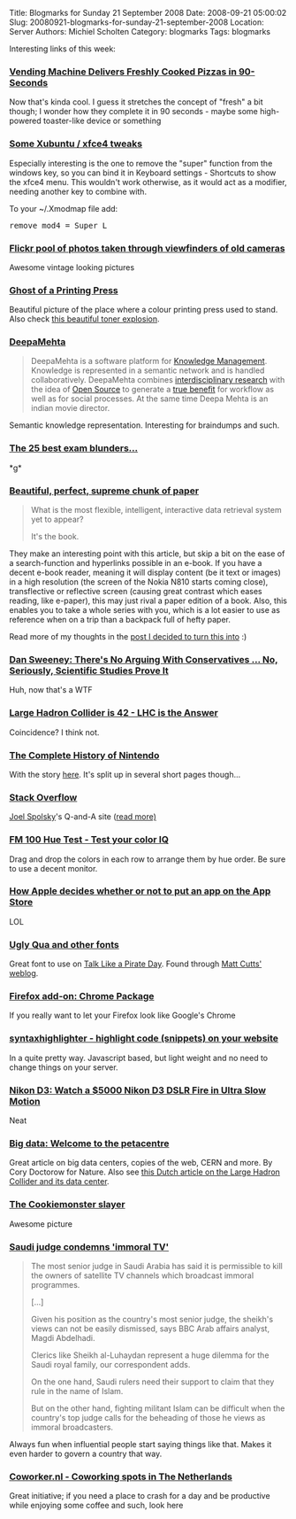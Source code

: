 Title: Blogmarks for Sunday 21 September 2008
Date: 2008-09-21 05:00:02
Slug: 20080921-blogmarks-for-sunday-21-september-2008
Location: Server
Authors: Michiel Scholten
Category: blogmarks
Tags: blogmarks

<p>Interesting links of this week:</p>
<h3><a href="http://www.techeblog.com/index.php/tech-gadget/feature-vending-machine-delivers-freshly-cooked-pizzas-in-90-seconds">Vending Machine Delivers Freshly Cooked Pizzas in 90-Seconds</a></h3>
<p>Now that's kinda cool. I guess it stretches the concept of "fresh" a bit though; I wonder how they complete it in 90 seconds - maybe some high-powered toaster-like device or something</p>
<h3><a href="http://likuidkewl.blogspot.com/2008/08/some-xubuntu-xfce-tweaks.html">Some Xubuntu / xfce4 tweaks</a></h3>
<p>Especially interesting is the one to remove the "super" function from the windows key, so you can bind it in Keyboard settings - Shortcuts to show the xfce4 menu. This wouldn't work otherwise, as it would act as a modifier, needing another key to combine with.</p>

<p>To your ~/.Xmodmap file add:</p>
<pre>
remove mod4 = Super_L
</pre>
<h3><a href="http://www.boingboing.net/2008/09/18/flickr-pool-of-photo-1.html">Flickr pool of photos taken through viewfinders of old cameras</a></h3>
<p>Awesome vintage looking pictures</p>
<h3><a href="http://printeresting.org/2008/09/17/ghost-of-a-printing-press/">Ghost of a Printing Press</a></h3>
<p>Beautiful picture of the place where a colour printing press used to stand. Also check <a href="http://www.boingboing.net/2008/09/18/beautiful-toner-expl.html">this beautiful toner explosion</a>.</p>
<h3><a href="http://www.deepamehta.de/">DeepaMehta</a></h3>
<blockquote><p>DeepaMehta is a software platform for <a href="http://www.deepamehta.de/docs/km.html">Knowledge&nbsp;Management</a>. Knowledge is represented in a semantic network and is handled collaboratively. DeepaMehta combines <a href="http://www.deepamehta.de/docs/research.html">interdisciplinary research</a> with the idea of <a href="http://www.deepamehta.de/docs/opensource.html">Open&nbsp;Source</a> to generate a <a href="http://www.deepamehta.de/docs/benefit.html">true benefit</a> for workflow as well as for social processes. At the same time Deepa Mehta is an indian movie director.</p></blockquote>

<p>Semantic knowledge representation. Interesting for braindumps and such.</p>
<h3><a href="http://timesonline.typepad.com/schoolgate/2008/09/the-20-best-exa.html">The 25 best exam blunders...</a></h3>
<p>*g*</p>
<h3><a href="http://news.bbc.co.uk/2/hi/uk_news/magazine/7619303.stm">Beautiful, perfect, supreme chunk of paper</a></h3>
<blockquote><p>What is the most flexible, intelligent, interactive data retrieval system yet to appear?</p>
<p>It's the book.</p></blockquote>

<p>They make an interesting point with this article, but skip a bit on the ease of a search-function and hyperlinks possible in an e-book. If you have a decent e-book reader, meaning it will display content (be it text or images) in a high resolution (the screen of the Nokia N810 starts coming close), transflective or reflective screen (causing great contrast which eases reading, like e-paper), this may just rival a paper edition of a book. Also, this enables you to take a whole series with you, which is a lot easier to use as reference when on a trip than a backpack full of hefty paper.</p>

<p>Read more of my thoughts in the <a href="http://aquariusoft.org/~mbscholt/index.php?rantid=742">post I decided to turn this into</a> :)</p>
<h3><a href="http://www.huffingtonpost.com/dan-sweeney/theres-no-arguing-with-co_b_126805.html">Dan Sweeney: There's No Arguing With Conservatives ... No, Seriously, Scientific Studies Prove It</a></h3>
<p>Huh, now that's a WTF</p>
<h3><a href="http://lhcis42.com/">Large Hadron Collider is 42 - LHC is the Answer</a></h3>
<p>Coincidence? I think not.</p>
<h3><a href="http://games.slashdot.org/article.pl?sid=08/09/07/2147226">The Complete History of Nintendo</a></h3>
<p>With the story <a href="http://www.gameplayer.com.au/gp_documents/080905HistoryofNintendo.aspx?catid=Features&Page=1">here</a>. It's split up in several short pages though...</p>
<h3><a href="http://stackoverflow.com/">Stack Overflow</a></h3>
<p><a href="http://www.joelonsoftware.com/">Joel Spolsky</a>'s Q-and-A site (<a href="http://developers.slashdot.org/article.pl?sid=08/09/16/1910214">read more)</p>
<h3><a href="http://www.xrite.com/custom_page.aspx?PageID=77">FM 100 Hue Test -  Test your color IQ</a></h3>
<p>Drag and drop the colors in each row to arrange them by hue order. Be sure to use a decent monitor.</p>
<h3><a href="http://www.geekculture.com/joyoftech/joyarchives/1151.html">How Apple decides whether or not to put an app on the App Store</a></h3>
<p>LOL</p>
<h3><a href="http://www.kpao.org/blog/2008/08/ugly-qua-and-other-fonts.html">Ugly Qua and other fonts</a></h3>
<p>Great font to use on <a href="http://www.talklikeapirate.com/piratehome.html">Talk Like a Pirate Day</a>. Found through <a href="http://www.mattcutts.com/blog/arrrrr-you-prepared-for-talk-like-a-pirate-day-with-fonts/">Matt Cutts' weblog</a>.</p>
<h3><a href="https://addons.mozilla.org/en-US/firefox/addon/8790">Firefox add-on: Chrome Package</a></h3>
<p>If you really want to let your Firefox look like Google's Chrome</p>
<h3><a href="http://code.google.com/p/syntaxhighlighter/">syntaxhighlighter - highlight code (snippets) on your website</a></h3>
<p>In a quite pretty way. Javascript based, but light weight and no need to change things on your server.</p>
<h3><a href="http://gizmodo.com/5045515/watch-a-5000-nikon-d3-dslr-fire-in-ultra-slow-motion">Nikon D3: Watch a $5000 Nikon D3 DSLR Fire in Ultra Slow Motion</a></h3>
<p>Neat</p>
<h3><a href="http://www.nature.com/news/2008/080903/full/455016a.html">Big data: Welcome to the petacentre</a></h3>
<p>Great article on big data centers, copies of the web, CERN and more. By Cory Doctorow for Nature. Also see <a href="http://www.ispam.nl/archives/3385/het-large-hadron-collider-datacentrum/">this Dutch article on the Large Hadron Collider and its data center</a>.</p>
<h3><a href="http://www.flickr.com/photos/dorsner/2822774896">The Cookiemonster slayer</a></h3>
<p>Awesome picture</p>
<h3><a href="http://news.bbc.co.uk/2/hi/middle_east/7613575.stm">Saudi judge condemns 'immoral TV'</a></h3>
<blockquote><p>The most senior judge in Saudi Arabia has said it is permissible to kill the owners of satellite TV channels which broadcast immoral programmes.</p>
<p>[...]</p>
<p>Given his position as the country's most senior judge, the sheikh's views can not be easily dismissed, says BBC Arab affairs analyst, Magdi Abdelhadi.</p>
<p>Clerics like Sheikh al-Luhaydan represent a huge dilemma for the Saudi royal family, our correspondent adds.</p>
<p>On the one hand, Saudi rulers need their support to claim that they rule in the name of Islam.</p>
<p>But on the other hand, fighting militant Islam can be difficult when the country's top judge calls for the beheading of those he views as immoral broadcasters.</p>
</blockquote>

<p>Always fun when influential people start saying things like that. Makes it even harder to govern a country that way.</p>
<h3><a href="http://coworker.nl/">Coworker.nl - Coworking spots in The Netherlands</a></h3>
<p>Great initiative; if you need a place to crash for a day and be productive while enjoying some coffee and such, look here</p>
